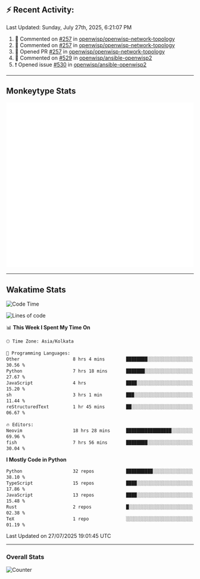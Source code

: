 ## :zap: Recent Activity:
<!--RECENT_ACTIVITY:last_update-->
Last Updated: Sunday, July 27th, 2025, 6:21:07 PM
<!--RECENT_ACTIVITY:last_update_end-->
<!--RECENT_ACTIVITY:start-->
1. 💬 Commented on [#257](https://github.com/openwisp/openwisp-network-topology/pull/257#issuecomment-3114349367) in [openwisp/openwisp-network-topology](https://github.com/openwisp/openwisp-network-topology)<br>
2. 💬 Commented on [#257](https://github.com/openwisp/openwisp-network-topology/pull/257#discussion_r2229154185) in [openwisp/openwisp-network-topology](https://github.com/openwisp/openwisp-network-topology)<br>
3. 💪 Opened PR [#257](https://github.com/openwisp/openwisp-network-topology/pull/257) in [openwisp/openwisp-network-topology](https://github.com/openwisp/openwisp-network-topology)<br>
4. 💬 Commented on [#529](https://github.com/openwisp/ansible-openwisp2/pull/529#discussion_r2223388402) in [openwisp/ansible-openwisp2](https://github.com/openwisp/ansible-openwisp2)<br>
5. ❗️ Opened issue [#530](https://github.com/openwisp/ansible-openwisp2/issues/530) in [openwisp/ansible-openwisp2](https://github.com/openwisp/ansible-openwisp2)<br>
<!--RECENT_ACTIVITY:end-->

---

## Monkeytype Stats
<a href="https://monkeytype.com/profile/dhanus">
  <img src="https://raw.githubusercontent.com/Dhanus3133/Dhanus3133/monkeytype/monkeytype-lb.svg" alt="Monkeytype Profile" />
</a>

---

## Wakatime Stats
<!--START_SECTION:waka-->
![Code Time](http://img.shields.io/badge/Code%20Time-2%2C878%20hrs%2038%20mins-blue)

![Lines of code](https://img.shields.io/badge/From%20Hello%20World%20I%27ve%20Written-4.8%20million%20lines%20of%20code-blue)

📊 **This Week I Spent My Time On** 

```text
🕑︎ Time Zone: Asia/Kolkata

💬 Programming Languages: 
Other                    8 hrs 4 mins        ████████░░░░░░░░░░░░░░░░░   30.56 % 
Python                   7 hrs 18 mins       ███████░░░░░░░░░░░░░░░░░░   27.67 % 
JavaScript               4 hrs               ████░░░░░░░░░░░░░░░░░░░░░   15.20 % 
sh                       3 hrs 1 min         ███░░░░░░░░░░░░░░░░░░░░░░   11.44 % 
reStructuredText         1 hr 45 mins        ██░░░░░░░░░░░░░░░░░░░░░░░   06.67 % 

🔥 Editors: 
Neovim                   18 hrs 28 mins      █████████████████░░░░░░░░   69.96 % 
fish                     7 hrs 56 mins       ████████░░░░░░░░░░░░░░░░░   30.04 % 
```

**I Mostly Code in Python** 

```text
Python                   32 repos            ██████████░░░░░░░░░░░░░░░   38.10 % 
TypeScript               15 repos            ████░░░░░░░░░░░░░░░░░░░░░   17.86 % 
JavaScript               13 repos            ████░░░░░░░░░░░░░░░░░░░░░   15.48 % 
Rust                     2 repos             █░░░░░░░░░░░░░░░░░░░░░░░░   02.38 % 
TeX                      1 repo              ░░░░░░░░░░░░░░░░░░░░░░░░░   01.19 % 
```




 Last Updated on 27/07/2025 19:01:45 UTC
<!--END_SECTION:waka-->
---

### Overall Stats

<img src="https://moe-counter.glitch.me/get/@Dhanus3133?theme=asoul" alt="Counter" />
